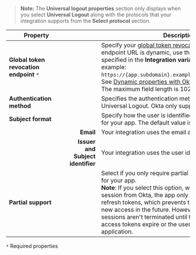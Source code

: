 > **Note:** The **Universal logout properties** section only displays when you select **Universal Logout** along with the protocols that your integration supports from the **Select protocol** section.

| <div style="width:150px">Property</div> | &nbsp; | Description  |
| ----------------- | --: | ------------ |
| **Global token revocation endpoint** `*` | |Specify your [global token revocation](https://www.ietf.org/archive/id/draft-parecki-oauth-global-token-revocation-04.html) endpoint. If your endpoint URL is dynamic, use the variables that are specified in the **Integration variables** section. For example: `https://{app.subdomain}.example.org/strawberry/login`. See [Dynamic properties with Okta Expression Language](#dynamic-properties-with-okta-expression-language).<br>The maximum field length is 1024 characters.|
| **Authentication method** | | Specifies the authentication method that's used for Universal Logout.  Okta only supports `SIGNED_JWT`.|
| **Subject format** | | Specify how the user is identified in the logout request for your app. The default value is **Email**.|
| | **Email** | Your integration uses the email address of the user. |
| | **Issuer and Subject identifier** | Your integration uses the user identifier. |
| **Partial support** | | Select if you only require partial universal logout support for your app. <br> **Note**: If you select this option, while clearing the user's session from Okta, the app only revokes the user's refresh tokens, which prevents the user from getting new access in the future. However, the existing user sessions aren't terminated until the user's existing access tokens expire or the user signs out of an application. </br>|

`*` Required properties
